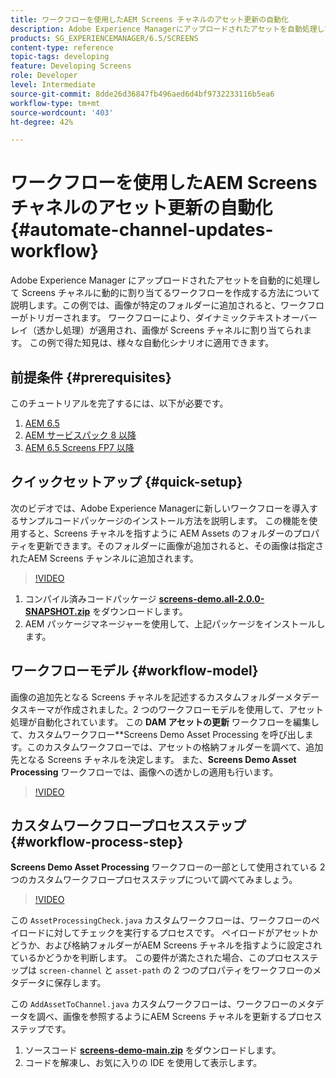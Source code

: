 ```yaml
---
title: ワークフローを使用したAEM Screens チャネルのアセット更新の自動化
description: Adobe Experience Managerにアップロードされたアセットを自動処理して Screens チャネルに動的に割り当てるワークフローを作成する方法について説明します。
products: SG_EXPERIENCEMANAGER/6.5/SCREENS
content-type: reference
topic-tags: developing
feature: Developing Screens
role: Developer
level: Intermediate
source-git-commit: 8dde26d36847fb496aed6d4bf9732233116b5ea6
workflow-type: tm+mt
source-wordcount: '403'
ht-degree: 42%

---
```



# ワークフローを使用したAEM Screens チャネルのアセット更新の自動化 {#automate-channel-updates-workflow}

Adobe Experience Manager にアップロードされたアセットを自動的に処理して Screens チャネルに動的に割り当てるワークフローを作成する方法について説明します。この例では、画像が特定のフォルダーに追加されると、ワークフローがトリガーされます。 ワークフローにより、ダイナミックテキストオーバーレイ（透かし処理）が適用され、画像が Screens チャネルに割り当てられます。 この例で得た知見は、様々な自動化シナリオに適用できます。

## 前提条件 {#prerequisites}

このチュートリアルを完了するには、以下が必要です。

1. [AEM 6.5](https://experienceleague.adobe.com/ja/docs/experience-manager-65)
1. [AEM サービスパック 8 以降](https://experienceleague.adobe.com/ja/docs/experience-manager-65/content/release-notes/release-notes)
1. [AEM 6.5 Screens FP7 以降](https://experienceleague.adobe.com/en/docs/experience-manager-screens/user-guide/release-notes/release-notes-fp-202103)

## クイックセットアップ {#quick-setup}

次のビデオでは、Adobe Experience Managerに新しいワークフローを導入するサンプルコードパッケージのインストール方法を説明します。 この機能を使用すると、Screens チャネルを指すように AEM Assets のフォルダーのプロパティを更新できます。そのフォルダーに画像が追加されると、その画像は指定されたAEM Screens チャンネルに追加されます。

>[!VIDEO](https://video.tv.adobe.com/v/333174/?quality=12&learn=on)

1. コンパイル済みコードパッケージ **[screens-demo.all-2.0.0-SNAPSHOT.zip](./assets/screens-demo.all-2.0.0-SNAPSHOT.zip)** をダウンロードします。
1. AEM パッケージマネージャーを使用して、上記パッケージをインストールします。

## ワークフローモデル {#workflow-model}

画像の追加先となる Screens チャネルを記述するカスタムフォルダーメタデータスキーマが作成されました。2 つのワークフローモデルを使用して、アセット処理が自動化されています。 この **DAM アセットの更新** ワークフローを編集して、カスタムワークフロー**Screens Demo Asset Processing を呼び出します。このカスタムワークフローでは、アセットの格納フォルダーを調べて、追加先となる Screens チャネルを決定します。 また、**Screens Demo Asset Processing** ワークフローでは、画像への透かしの適用も行います。

>[!VIDEO](https://video.tv.adobe.com/v/333175/?quality=12&learn=on)

## カスタムワークフロープロセスステップ {#workflow-process-step}

**Screens Demo Asset Processing** ワークフローの一部として使用されている 2 つのカスタムワークフロープロセスステップについて調べてみましょう。

>[!VIDEO](https://video.tv.adobe.com/v/333179/?quality=12&learn=on)

この `AssetProcessingCheck.java` カスタムワークフローは、ワークフローのペイロードに対してチェックを実行するプロセスです。 ペイロードがアセットかどうか、および格納フォルダーがAEM Screens チャネルを指すように設定されているかどうかを判断します。 この要件が満たされた場合、このプロセスステップは `screen-channel` と `asset-path` の 2 つのプロパティをワークフローのメタデータに保存します。

この `AddAssetToChannel.java` カスタムワークフローは、ワークフローのメタデータを調べ、画像を参照するようにAEM Screens チャネルを更新するプロセスステップです。

1. ソースコード **[screens-demo-main.zip](./assets/screens-demo-main.zip)** をダウンロードします。
1. コードを解凍し、お気に入りの IDE を使用して表示します。
